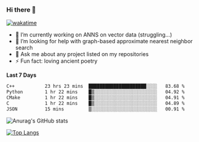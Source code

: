 ### Hi there 👋

[![wakatime](https://wakatime.com/badge/user/8906da98-c623-4aff-ac00-99cb42e09b38.svg)](https://wakatime.com/@8906da98-c623-4aff-ac00-99cb42e09b38)

- 🔭 I’m currently working on ANNS on vector data (struggling...)
- 🤔 I’m looking for help with graph-based approximate nearest neighbor search
- 💬 Ask me about any project listed on my repositories
- ⚡ Fun fact: loving ancient poetry


**Last 7 Days**
<!--START_SECTION:waka-->

```txt
C++           23 hrs 23 mins  █████████████████████░░░░   83.68 %
Python        1 hr 22 mins    █▒░░░░░░░░░░░░░░░░░░░░░░░   04.92 %
CMake         1 hr 22 mins    █▒░░░░░░░░░░░░░░░░░░░░░░░   04.91 %
C             1 hr 22 mins    █▒░░░░░░░░░░░░░░░░░░░░░░░   04.89 %
JSON          15 mins         ▒░░░░░░░░░░░░░░░░░░░░░░░░   00.91 %
```

<!--END_SECTION:waka-->

![Anurag's GitHub stats](https://github-readme-stats.vercel.app/api?username=matchyc&count_private=true&show_icons=true&theme=vue)

[![Top Langs](https://github-readme-stats.vercel.app/api/top-langs/?username=matchyc&langs_count=4&&hide=perl,raku,html,javascript,shell,roff,prolog)](https://github.com/anuraghazra/github-readme-stats)
